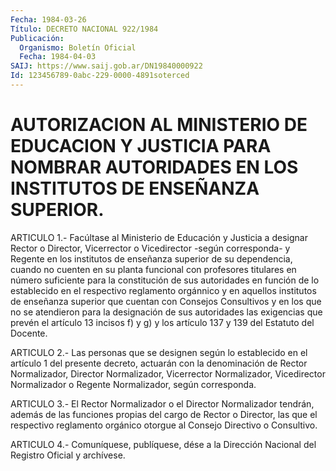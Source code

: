 ```yaml
---
Fecha: 1984-03-26
Título: DECRETO NACIONAL 922/1984
Publicación:
  Organismo: Boletín Oficial
  Fecha: 1984-04-03
SAIJ: https://www.saij.gob.ar/DN19840000922
Id: 123456789-0abc-229-0000-4891soterced
---
```

# AUTORIZACION AL MINISTERIO DE EDUCACION Y JUSTICIA PARA NOMBRAR AUTORIDADES EN LOS INSTITUTOS DE ENSEÑANZA SUPERIOR.

<a id="1"></a>
ARTICULO  1.-  Facúltase  al  Ministerio  de Educación y Justicia a designar  Rector  o  Director,  Vicerrector  o Vicedirector  -según corresponda- y Regente en los institutos de enseñanza  superior  de su  dependencia,  cuando  no  cuenten  en  su  planta funcional con profesores titulares en número suficiente para la  constitución  de sus  autoridades  en  función  de  lo  establecido en el respectivo reglamento  orgánnico  y  en  aquellos  institutos    de  enseñanza superior que cuentan con Consejos Consultivos y en los  que  no  se atendieron  para  la  designación de sus autoridades las exigencias que prevén el artículo  13 incisos f) y g) y los artículo 137 y 139 del Estatuto del Docente.

<a id="2"></a>
ARTICULO  2.-  Las personas que se designen según lo establecido en el artículo 1 del  presente  decreto,  actuarán con la denominación de    Rector  Normalizador,  Director  Normalizador,    Vicerrector Normalizador,  Vicedirector  Normalizador  o  Regente Normalizador, según corresponda.

<a id="3"></a>
ARTICULO  3.-  El  Rector  Normalizador  o el Director Normalizador tendrán,  además de las funciones propias del  cargo  de  Rector  o Director, las  que  el  respectivo  reglamento  orgánico otorgue al Consejo Directivo o Consultivo.

<a id="4"></a>
ARTICULO  4.- Comuníquese, publíquese, dése a la Dirección Nacional del Registro Oficial y archívese.